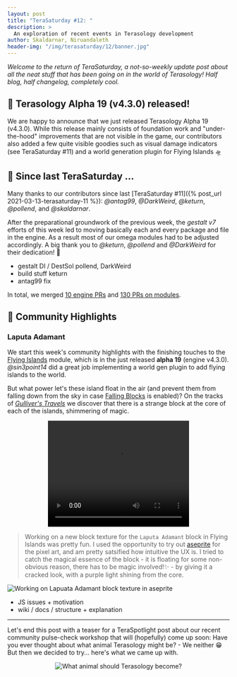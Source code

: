 ```yaml
---
layout: post
title: "TeraSaturday #12: "
description: >
  An exploration of recent events in Terasology development
author: Skaldarnar, Niruandaleth
header-img: "/img/terasaturday/12/banner.jpg"
---
```


_Welcome to the return of TeraSaturday, a not-so-weekly update post about all the neat stuff that has been going on in
the world of Terasology! Half blog, half changelog, completely cool._

## 📯 Terasology Alpha 19 (v4.3.0) released!

We are happy to announce that we just released Terasology Alpha 19 (v4.3.0).
While this release mainly consists of foundation work and "under-the-hood" improvements that are not visible in the game, our contributors also added a few quite visible goodies such as visual damage indicators (see TeraSaturday #11) and a world generation plugin for Flying Islands 🛸

## 📰 Since last TeraSaturday ...

Many thanks to our contributors since last [TeraSaturday #11]({% post_url 2021-03-13-terasaturday-11 %}): _@antag99_, _@DarkWeird_, _@keturn_, _@pollend_, and _@skaldarnar_.

After the preparational groundwork of the previous week, the _gestalt v7_ efforts of this week led to moving basically each and every package and file in the engine. As a result most of our omega modules had to be adjusted accordingly. A big thank you to _@keturn_, _@pollend_ and _@DarkWeird_ for their dedication! 🤗

- gestalt DI / DestSol pollend, DarkWeird
- build stuff keturn
- antag99 fix

In total, we merged [10 engine PRs](https://github.com/search?q=org%3AMovingBlocks+type%3Apr+merged%3A2021-03-14..2021-03-20) and [130 PRs on modules](https://github.com/search?q=org%3ATerasology+type%3Apr+merged%3A2021-03-14..2021-03-20).


## 🎀️ Community Highlights

### Laputa Adamant

We start this week's community highlights with the finishing touches to the [Flying Islands][Terasology/FlyingIslands] module, which is in the just released **alpha 19** (engine v4.3.0).
_@sin3point14_ did a great job implementing a world gen plugin to add flying islands to the world. 

But what power let's these island float in the air (and prevent them from falling down from the sky in case [Falling Blocks][Terasology/FallingBlocks] is enabled)? 
On the tracks of _[Gulliver's Travels](https://en.wikipedia.org/wiki/Laputa)_ we discover that there is a strange block at the core of each of the islands, shimmering of magic.

<p align="center">
<video width= "320" height="240" controls autoplay loop>
  <source src="{{ site.baseurl }}/img/terasaturday/12/laputa-adamant.webm" type="video/webm">
</video>
</p>

> Working on a new block texture for the `Laputa Adamant` block in Flying Islands was pretty fun. 
> I used the opportunity to try out [aseprite] for the pixel art, and am pretty satsified how intuitive the UX is.
> I tried to catch the magical essence of the block - it is floating for some non-obvious reason, there has to be magic involved!✨ - by giving it a cracked look, with a purple light shining from the core.
 
<div class="row">
  <div class="col s12 m3 l3"></div>
  <div class="col s12 m6 l6">
      <img class="img-margin fwidth materialboxed z-depth-3" src="{{ site.baseurl }}/img/terasaturday/12/laputa-adamant-aseprite.png" alt="Working on Lapuata Adamant block texture in aseprite"/>
  </div>
  <div class="col s12 m3 l3"></div>
</div>

- JS issues + motivation
- wiki / docs / structure + explanation

---

Let's end this post with a teaser for a TeraSpotlight post about our recent community pulse-check workshop that will (hopefully) come up soon: Have you ever thought about what animal Terasology might be? - We neither 😁 But then we decided to try... here's what we came up with.

<p align="center">
<img src="{{ site.baseurl }}/img/terasaturday/12/terasology-animal.png" alt="What animal should Terasology become?"/>
</p>

<!-- References -->

[aseprite]: https://www.aseprite.org/
[Terasology/FlyingIslands]: https://github.com/Terasology/FlyingIslands
[Terasology/FallingBlocks]: https://github.com/Terasology/FallingBlocks